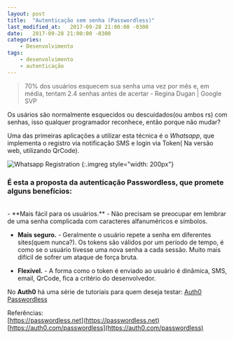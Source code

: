 ```yaml
---
layout: post
title:  "Autenticação sem senha (Passwordless)"
last_modified_at:   2017-09-28 21:00:00 -0300
date:   2017-09-28 21:00:00 -0300
categories: 
    - Desenvolvimento    
tags: 
    - desenvolvimento 
    - autenticação
---
```


> 70% dos usuários esquecem sua senha uma vez por mês e, em média, tentam 2.4 senhas antes de acertar
> \- Regina Dugan | Google SVP

Os usários são normalmente esquecidos ou descuidados(ou ambos rs) com senhas, isso qualquer programador reconhece, então porque não mudar?  
  
Uma das primeiras aplicações a utilizar esta técnica é o *Whatsapp*, que implementa o registro via notificação SMS e login via Token( Na versão web, utilizando QrCode).

![Whatsapp Registration](https://www.whatsapp.com/img/faq/pt_br/android/16913175578913.png)
{:.imgreg style="width: 200px"}

### É esta a proposta da autenticação Passwordless, que promete alguns **benefícios**:    
<br>
-  **Mais fácil para os usuários.** - Não precisam se preocupar em lembrar de uma senha complicada com caracteres alfanuméricos e símbolos.  
  

-  **Mais seguro.** - Geralmente o usuário repete a senha em diferentes sites(quem nunca?). Os tokens são válidos por um período de tempo, é como se o usuário tivesse uma nova senha a cada sessão. Muito mais difícil de sofrer um ataque de força bruta.  
  
-  **Flexível.** - A forma como o token é enviado ao usuário é dinâmica, SMS, email, QrCode, fica a critério do desenvolvedor. 
  
No **Auth0** há uma série de tutoriais para quem deseja testar: [Auth0 Passwordless](https://auth0.com/docs/connections/passwordless)


Referências:   
[https://passwordless.net](https://passwordless.net)  
[https://auth0.com/passwordless](https://auth0.com/passwordless)  